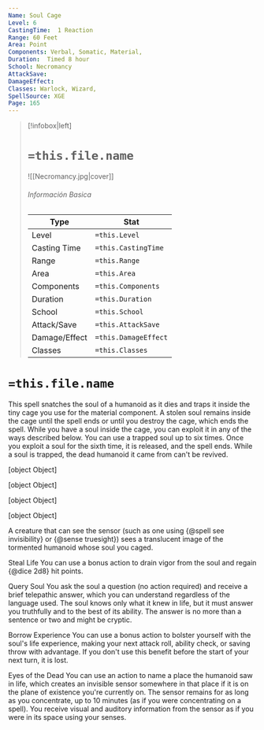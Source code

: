 ```yaml
---
Name: Soul Cage
Level: 6
CastingTime:  1 Reaction 
Range: 60 Feet
Area: Point
Components: Verbal, Somatic, Material, 
Duration:  Timed 8 hour
School: Necromancy
AttackSave: 
DamageEffect: 
Classes: Warlock, Wizard, 
SpellSource: XGE
Page: 165
---
```


>[!infobox|left]
># `=this.file.name`
>![[Necromancy.jpg|cover]]
> ###### Información Basica
> Type |  Stat |
> ---|---|
> Level | `=this.Level` |
> Casting Time | `=this.CastingTime` |
> Range | `=this.Range` |
> Area | `=this.Area` |
> Components | `=this.Components` |
> Duration | `=this.Duration` |
> School | `=this.School` |
> Attack/Save | `=this.AttackSave` |
> Damage/Effect | `=this.DamageEffect` |
> Classes | `=this.Classes` |

# `=this.file.name`
This spell snatches the soul of a humanoid as it dies and traps it inside the tiny cage you use for the material component. A stolen soul remains inside the cage until the spell ends or until you destroy the cage, which ends the spell. While you have a soul inside the cage, you can exploit it in any of the ways described below. You can use a trapped soul up to six times. Once you exploit a soul for the sixth time, it is released, and the spell ends. While a soul is trapped, the dead humanoid it came from can&#x27;t be revived.

[object Object]

[object Object]

[object Object]

[object Object]

A creature that can see the sensor (such as one using {@spell see invisibility} or {@sense truesight}) sees a translucent image of the tormented humanoid whose soul you caged.



 

Steal Life
You can use a bonus action to drain vigor from the soul and regain {@dice 2d8} hit points. 

Query Soul
You ask the soul a question (no action required) and receive a brief telepathic answer, which you can understand regardless of the language used. The soul knows only what it knew in life, but it must answer you truthfully and to the best of its ability. The answer is no more than a sentence or two and might be cryptic. 

Borrow Experience
You can use a bonus action to bolster yourself with the soul&#x27;s life experience, making your next attack roll, ability check, or saving throw with advantage. If you don&#x27;t use this benefit before the start of your next turn, it is lost. 

Eyes of the Dead
You can use an action to name a place the humanoid saw in life, which creates an invisible sensor somewhere in that place if it is on the plane of existence you&#x27;re currently on. The sensor remains for as long as you concentrate, up to 10 minutes (as if you were concentrating on a spell). You receive visual and auditory information from the sensor as if you were in its space using your senses. 


 


